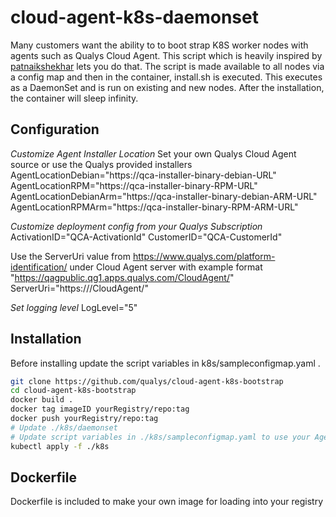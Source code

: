 # cloud-agent-k8s-daemonset

Many customers want the ability to to boot strap K8S worker nodes with agents such as Qualys Cloud Agent. This script which is heavily inspired by [patnaikshekhar](https://github.com/patnaikshekhar/AKSNodeInstaller) lets you do that. The script is made available to all nodes via a config map and then in the container, install.sh is executed. This executes as a DaemonSet and is run on existing and new nodes. After the installation, the container will sleep infinity.

## Configuration

*Customize Agent Installer Location*
Set your own Qualys Cloud Agent source or use the Qualys provided installers
AgentLocationDebian="https://qca-installer-binary-debian-URL"
AgentLocationRPM="https://qca-installer-binary-RPM-URL"
AgentLocationDebianArm="https://qca-installer-binary-debian-ARM-URL"
AgentLocationRPMArm="https://qca-installer-binary-RPM-ARM-URL"

*Customize deployment config from your Qualys Subscription*
ActivationID="QCA-ActivationId"
CustomerID="QCA-CustomerId"

Use the ServerUri value from https://www.qualys.com/platform-identification/ under Cloud Agent server with example format "https://qagpublic.qg1.apps.qualys.com/CloudAgent/"
ServerUri="https://<Qualys-Subscription-URL>/CloudAgent/"

*Set logging level*
LogLevel="5"


## Installation

Before installing update the script variables in k8s/sampleconfigmap.yaml .

```sh
git clone https://github.com/qualys/cloud-agent-k8s-bootstrap
cd cloud-agent-k8s-bootstrap
docker build .
docker tag imageID yourRegistry/repo:tag
docker push yourRegistry/repo:tag
# Update ./k8s/daemonset
# Update script variables in ./k8s/sampleconfigmap.yaml to use your Agent Installer Binary URLs, ActivationID, CustomerID, ServerURI, and image location
kubectl apply -f ./k8s
```

## Dockerfile
Dockerfile is included to make your own image for loading into your registry
